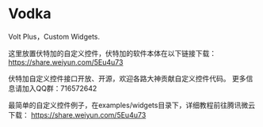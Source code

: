 ﻿# Vodka
Volt Plus，Custom Widgets.

这里放置伏特加的自定义控件，伏特加的软件本体在以下链接下载：
https://share.weiyun.com/5Eu4u73

伏特加自定义控件接口开放、开源，欢迎各路大神贡献自定义控件代码。
更多信息请加入QQ群：716572642

最简单的自定义控件例子，在examples/widgets目录下，详细教程前往腾讯微云下载：
https://share.weiyun.com/5Eu4u73
